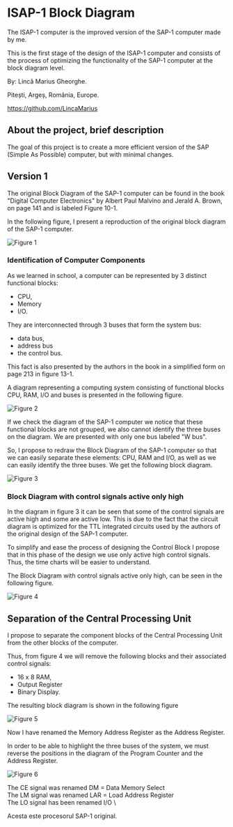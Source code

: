 # ISAP-1 Block Diagram
The ISAP-1 computer is the improved version of the SAP-1 computer made by me.

This is the first stage of the design of the ISAP-1 computer and consists of the process of optimizing the functionality of the SAP-1 computer at the block diagram level.

By: Lincă Marius Gheorghe.

Pitești, Argeș, România, Europe.

https://github.com/LincaMarius

## About the project, brief description
The goal of this project is to create a more efficient version of the SAP (Simple As Possible) computer, but with minimal changes.


## Version 1
The original Block Diagram of the SAP-1 computer can be found in the book "Digital Computer Electronics" by Albert Paul Malvino and Jerald A. Brown, on page 141 and is labeled Figure 10-1.

In the following figure, I present a reproduction of the original block diagram of the SAP-1 computer.

![ Figure 1 ](/Pictures/Figure1.png)

### Identification of Computer Components
As we learned in school, a computer can be represented by 3 distinct functional blocks:
- CPU,
- Memory
- I/O.

They are interconnected through 3 buses that form the system bus:
- data bus,
- address bus
- the control bus.

This fact is also presented by the authors in the book in a simplified form on page 213 in figure 13-1.

A diagram representing a computing system consisting of functional blocks CPU, RAM, I/O and buses is presented in the following figure.

![ Figure 2 ](/Pictures/Figure2.png)

If we check the diagram of the SAP-1 computer we notice that these functional blocks are not grouped, we also cannot identify the three buses on the diagram. We are presented with only one bus labeled "W bus".

So, I propose to redraw the Block Diagram of the SAP-1 computer so that we can easily separate these elements: CPU, RAM and I/O, as well as we can easily identify the three buses. We get the following block diagram.

![ Figure 3 ](/Pictures/Figure3.png)

### Block Diagram with control signals active only high
In the diagram in figure 3 it can be seen that some of the control signals are active high and some are active low. This is due to the fact that the circuit diagram is optimized for the TTL integrated circuits used by the authors of the original design of the SAP-1 computer.

To simplify and ease the process of designing the Control Block I propose that in this phase of the design we use only active high control signals. Thus, the time charts will be easier to understand.

The Block Diagram with control signals active only high, can be seen in the following figure.

![ Figure 4 ](/Pictures/Figure4.png)

## Separation of the Central Processing Unit
I propose to separate the component blocks of the Central Processing Unit from the other blocks of the computer.

Thus, from figure 4 we will remove the following blocks and their associated control signals:
- 16 x 8 RAM,
- Output Register
- Binary Display.

The resulting block diagram is shown in the following figure

![ Figure 5 ](/Pictures/Figure5.png)

Now I have renamed the Memory Address Register as the Address Register.

In order to be able to highlight the three buses of the system, we must reverse the positions in the diagram of the Program Counter and the Address Register.

![ Figure 6 ](/Pictures/Figure6.png)

The CE signal was renamed DM = Data Memory Select \
The LM signal was renamed LAR = Load Address Register \
The LO signal has been renamed I/O \

Acesta este procesorul SAP-1 original.

